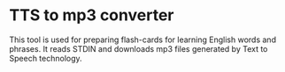 # TTS to mp3 converter
This tool is used for preparing flash-cards for learning English words and phrases. 
It reads STDIN and downloads mp3 files generated by Text to Speech technology.
